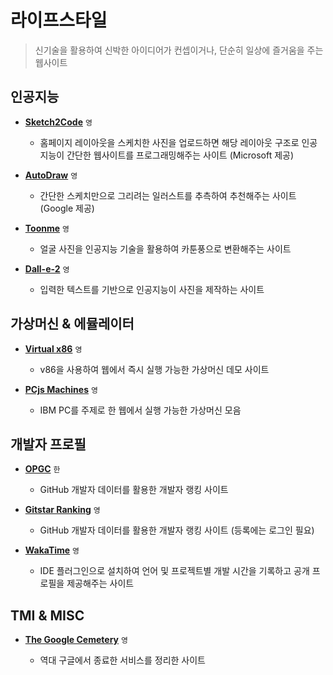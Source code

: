 # 라이프스타일

> 신기술을 활용하여 신박한 아이디어가 컨셉이거나, 단순히 일상에 즐거움을 주는 웹사이트

## 인공지능

- **[Sketch2Code](https://sketch2code.azurewebsites.net)** `영`

  - 홈페이지 레이아웃을 스케치한 사진을 업로드하면 해당 레이아웃 구조로 인공지능이 간단한 웹사이트를 프로그래밍해주는 사이트 (Microsoft 제공)

- **[AutoDraw](https://www.autodraw.com)** `영`

  - 간단한 스케치만으로 그리려는 일러스트를 추측하여 추천해주는 사이트 (Google 제공)

- **[Toonme](https://toonme.com)** `영`

  - 얼굴 사진을 인공지능 기술을 활용하여 카툰풍으로 변환해주는 사이트

- **[Dall-e-2](https://openai.com/dall-e-2)** `영`

  - 입력한 텍스트를 기반으로 인공지능이 사진을 제작하는 사이트

## 가상머신 & 에뮬레이터

- **[Virtual x86](https://copy.sh/v86)** `영`

  - v86을 사용하여 웹에서 즉시 실행 가능한 가상머신 데모 사이트

- **[PCjs Machines](https://www.pcjs.org)** `영`

  - IBM PC를 주제로 한 웹에서 실행 가능한 가상머신 모음

## 개발자 프로필

- **[OPGC](https://opgc.me)** `한`

  - GitHub 개발자 데이터를 활용한 개발자 랭킹 사이트

- **[Gitstar Ranking](https://gitstar-ranking.com)** `영`

  - GitHub 개발자 데이터를 활용한 개발자 랭킹 사이트 (등록에는 로그인 필요)

- **[WakaTime](https://wakatime.com)** `영`

  - IDE 플러그인으로 설치하여 언어 및 프로젝트별 개발 시간을 기록하고 공개 프로필을 제공해주는 사이트

## TMI & MISC

- **[The Google Cemetery](https://gcemetery.co)** `영`

  - 역대 구글에서 종료한 서비스를 정리한 사이트
